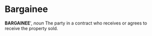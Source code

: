 # Bargainee

**BARGAINEE**', _noun_ The party in a contract who receives or agrees to receive the property sold.